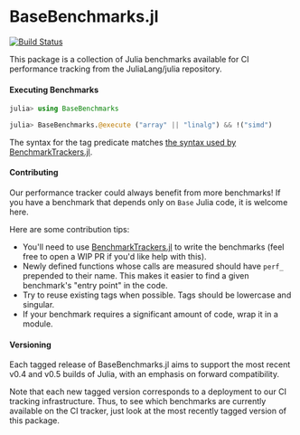 # BaseBenchmarks.jl

[![Build Status](https://travis-ci.org/JuliaCI/BaseBenchmarks.jl.svg?branch=master)](https://travis-ci.org/JuliaCI/BaseBenchmarks.jl)

This package is a collection of Julia benchmarks available for CI performance tracking from the JuliaLang/julia repository.

#### Executing Benchmarks

```julia
julia> using BaseBenchmarks

julia> BaseBenchmarks.@execute ("array" || "linalg") && !("simd")
```

The syntax for the tag predicate matches [the syntax used by BenchmarkTrackers.jl](https://github.com/JuliaCI/BenchmarkTrackers.jl#running-benchmarks).

#### Contributing

Our performance tracker could always benefit from more benchmarks! If you have a benchmark that depends only on `Base` Julia code, it is welcome here.

Here are some contribution tips:

- You'll need to use [BenchmarkTrackers.jl](https://github.com/JuliaCI/BenchmarkTrackers.jl) to write the benchmarks (feel free to open a WIP PR if you'd like help with this).
- Newly defined functions whose calls are measured should have `perf_` prepended to their name. This makes it easier to find a given benchmark's "entry point" in the code.
- Try to reuse existing tags when possible. Tags should be lowercase and singular.
- If your benchmark requires a significant amount of code, wrap it in a module.

#### Versioning

Each tagged release of BaseBenchmarks.jl aims to support the most recent v0.4 and v0.5 builds of Julia, with an emphasis on forward compatibility.

Note that each new tagged version corresponds to a deployment to our CI tracking infrastructure. Thus, to see which benchmarks are currently available on the CI tracker, just look at the most recently tagged version of this package.
